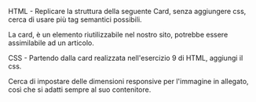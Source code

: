 HTML - Replicare la struttura della seguente Card, senza aggiungere css, cerca di usare più tag semantici possibili.

La card, è un elemento riutilizzabile nel nostro sito, potrebbe essere assimilabile ad un articolo.

CSS - Partendo dalla card realizzata nell'esercizio 9 di HTML, aggiungi il css.

Cerca di impostare delle dimensioni responsive per l'immagine in allegato, così che si adatti sempre al suo contenitore.

